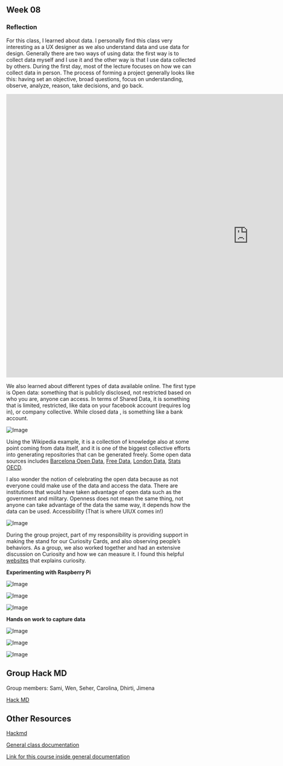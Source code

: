 ## Week 08

### Reflection

For this class, I learned about data. I personally find this class very interesting as a UX designer as we also understand data and use data for design. Generally there are two ways of using data: the first way is to collect data myself and I use it and the other way is that I use data collected by others. During the first day, most of the lecture focuses on how we can collect data in person. The process of forming a project generally looks like this: having set an objective, broad questions, focus on understanding, observe, analyze, reason, take decisions, and go back.

<iframe src="https://docs.google.com/presentation/d/e/2PACX-1vTaQ-zItk9JuS2hvK6yjJT9_VD40yNBHH8aHkljvpnY_p3u7nVO4s28fAj0aktIp8mH827LGgqnhYUC/embed?start=true&loop=true&delayms=3000" frameborder="0" width="1280" height="749" allowfullscreen="true" mozallowfullscreen="true" webkitallowfullscreen="true"></iframe>

We also learned about different types of data available online. The first type is Open data: something that is publicly disclosed, not restricted based on who you are, anyone can access. In terms of Shared Data, it is something that is limited, restricted, like data on your facebook account (requires log in), or company collective. While closed data , is something like a bank account.

![Image](../images/term02/09_Measuring%20the%20World/WhatsApp%20Image%202023-03-10%20at%2011.51.20%20AM.jpeg)

Using the Wikipedia example, it is a collection of knowledge also at some point coming from data itself, and it is one of the biggest collective efforts into generating repositories that can be generated freely. Some open data sources includes [Barcelona Open Data](https://opendata-ajuntament.barcelona.cat/en), [Free Data](https://www.interviewquery.com/p/free-datasets), [London Data](https://data.london.gov.uk/), [Stats OECD](https://stats.oecd.org/).

I also wonder the notion of celebrating the open data because as not everyone could make use of the data and access the data. There are institutions that would have taken advantage of open data such as the government and military. Openness does not mean the same thing, not anyone can take advantage of the data the same way, it depends how the data can be used. Accessibility (That is where UIUX comes in!)

![Image](../images/term02/09_Measuring%20the%20World/WhatsApp%20Image%202023-03-10%20at%2011.51.21%20AM.jpeg)

During the group project, part of my responsibility is providing support in making the stand for our Curiosity Cards, and also observing people’s behaviors. As a group, we also worked together and had an extensive discussion on Curiosity and how we can measure it. I found this helpful [websites](https://oxford-review.com/the-5dc-dimensions-of-curiosity-and-the-curious-people/#17-reference) that explains curiosity.

**Experimenting with Raspberry Pi**

![Image](../images/term02/09_Measuring%20the%20World/WhatsApp%20Image%202023-03-10%20at%2011.51.18%20AM.jpeg)

![Image](../images/term02/09_Measuring%20the%20World/WhatsApp%20Image%202023-03-10%20at%2011.51.19%20AM%20(1).jpeg)

![Image](../images/term02/09_Measuring%20the%20World/WhatsApp%20Image%202023-03-10%20at%2011.51.19%20AM.jpeg)

**Hands on work to capture data**

![Image](../images/term02/09_Measuring%20the%20World/WhatsApp%20Image%202023-03-10%20at%2011.51.21%20AM%20(1).jpeg)

![Image](../images/term02/09_Measuring%20the%20World/WhatsApp%20Image%202023-03-10%20at%2011.51.22%20AM.jpeg)

![Image](../images/term02/09_Measuring%20the%20World/WhatsApp%20Image%202023-03-10%20at%2011.51.23%20AM.jpeg)

## Group Hack MD

Group members: Sami, Wen, Seher, Carolina, Dhirti, Jimena

[Hack MD](https://hackmd.io/6pe4C8EkSCmeJyPlKlmLGQ?both#Sense-Making-Journal--Triggering-Curiosity)

## Other Resources

[Hackmd](https://hackmd.io/-6tpUjtTSpGx1vILGgJbUg?view)

[General class documentation](https://fablabbcn-projects.gitlab.io/learning/educational-docs/mdef/)

[Link for this course inside general documentation](https://fablabbcn-projects.gitlab.io/learning/educational-docs/mdef/classes/measuring-the-world/)